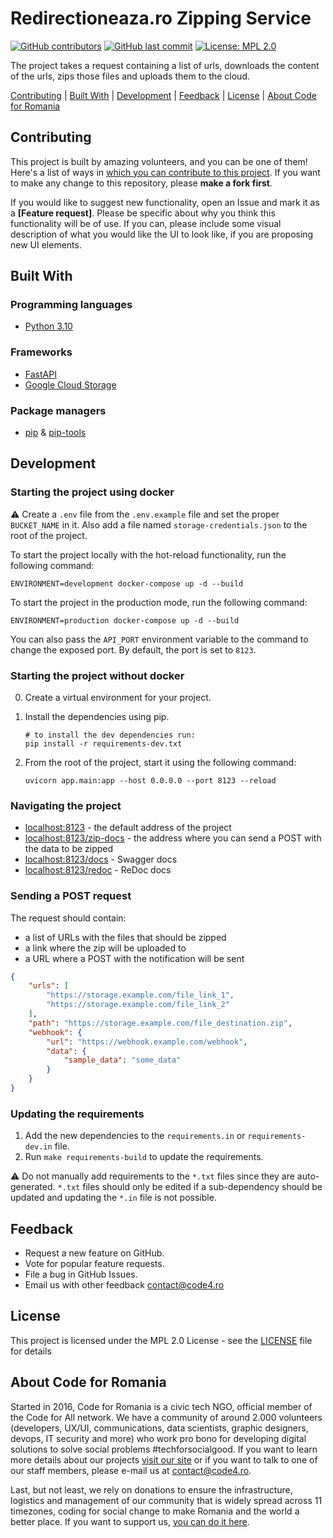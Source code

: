 # Redirectioneaza.ro Zipping Service

[![GitHub contributors][ico-contributors]][link-contributors]
[![GitHub last commit][ico-last-commit]][link-last-commit]
[![License: MPL 2.0][ico-license]][link-license]

The project takes a request containing a list of urls, downloads the content of the urls, zips those files and uploads them to the cloud.

[Contributing](#contributing) | [Built With](#built-with) | [Development](#development) | [Feedback](#feedback) | [License](#license) | [About Code for Romania](#about-code-for-romania)

## Contributing

This project is built by amazing volunteers, and you can be one of them! Here's a list of ways in [which you can contribute to this project][link-contributing].
If you want to make any change to this repository, please **make a fork first**.

If you would like to suggest new functionality, open an Issue and mark it as a **[Feature request]**.
Please be specific about why you think this functionality will be of use.
If you can, please include some visual description of what you would like the UI to look like, if you are proposing new UI elements.

## Built With

### Programming languages

* [Python 3.10](https://www.python.org)

### Frameworks

* [FastAPI](https://fastapi.tiangolo.com/)
* [Google Cloud Storage](https://cloud.google.com/storage/)

### Package managers

* [pip](https://pip.pypa.io/) & [pip-tools](https://pip-tools.readthedocs.io/en/latest/)

## Development

### Starting the project using docker

:warning: Create a `.env` file from the `.env.example` file and set the proper `BUCKET_NAME` in it.
Also add a file named `storage-credentials.json` to the root of the project.

To start the project locally with the hot-reload functionality, run the following command:

```shell
ENVIRONMENT=development docker-compose up -d --build
```

To start the project in the production mode, run the following command:

```shell
ENVIRONMENT=production docker-compose up -d --build
```

You can also pass the `API_PORT` environment variable to the command to change the exposed port.
By default, the port is set to `8123`.

### Starting the project without docker

0. Create a virtual environment for your project.
1. Install the dependencies using pip.

    ```shell
    # to install the dev dependencies run:
    pip install -r requirements-dev.txt
    ```

2. From the root of the project, start it using the following command:

    ```shell
    uvicorn app.main:app --host 0.0.0.0 --port 8123 --reload
    ```

### Navigating the project

* [localhost:8123](http://localhost:8123) - the default address of the project
* [localhost:8123/zip-docs](http://localhost:8123/zip-docs) - the address where you can send a POST with the data to be zipped
* [localhost:8123/docs](http://localhost:8123/docs) - Swagger docs
* [localhost:8123/redoc](http://localhost:8123/redoc) - ReDoc docs

### Sending a POST request

The request should contain:

* a list of URLs with the files that should be zipped
* a link where the zip will be uploaded to
* a URL where a POST with the notification will be sent

```json
{
    "urls": [
        "https://storage.example.com/file_link_1",
        "https://storage.example.com/file_link_2"
    ],
    "path": "https://storage.example.com/file_destination.zip",
    "webhook": {
        "url": "https://webhook.example.com/webhook",
        "data": {
            "sample_data": "some_data"
        }
    }
}
```

### Updating the requirements

1. Add the new dependencies to the `requirements.in` or `requirements-dev.in` file.
1. Run `make requirements-build` to update the requirements.

:warning:
Do not manually add requirements to the `*.txt` files since they are auto-generated.
`*.txt` files should only be edited if a sub-dependency should be updated and updating the `*.in` file is not possible.

## Feedback

* Request a new feature on GitHub.
* Vote for popular feature requests.
* File a bug in GitHub Issues.
* Email us with other feedback contact@code4.ro

## License

This project is licensed under the MPL 2.0 License - see the [LICENSE](LICENSE) file for details

## About Code for Romania

Started in 2016, Code for Romania is a civic tech NGO, official member of the Code for All network.
We have a community of around 2.000 volunteers (developers, UX/UI, communications, data scientists, graphic designers, devops, IT security and more) who work pro bono for developing digital solutions to solve social problems #techforsocialgood.
If you want to learn more details about our projects [visit our site][link-code4] or if you want to talk to one of our staff members, please e-mail us at contact@code4.ro.

Last, but not least, we rely on donations to ensure the infrastructure, logistics and management of our community that is widely spread across 11 timezones, coding for social change to make Romania and the world a better place.
If you want to support us, [you can do it here][link-donate].

[ico-contributors]: https://img.shields.io/github/contributors/code4romania/redirectioneaza-zipping.svg?style=for-the-badge
[ico-last-commit]: https://img.shields.io/github/last-commit/code4romania/redirectioneaza-zipping.svg?style=for-the-badge
[ico-license]: https://img.shields.io/badge/license-MPL%202.0-brightgreen.svg?style=for-the-badge

[link-contributors]: https://github.com/code4romania/redirectioneaza-zipping/graphs/contributors
[link-last-commit]: https://github.com/code4romania/redirectioneaza-zipping/commits/main
[link-license]: https://opensource.org/licenses/MPL-2.0
[link-contributing]: https://github.com/code4romania/.github/blob/main/CONTRIBUTING.md

[link-code4]: https://www.code4.ro/en/
[link-donate]: https://code4.ro/en/donate/
